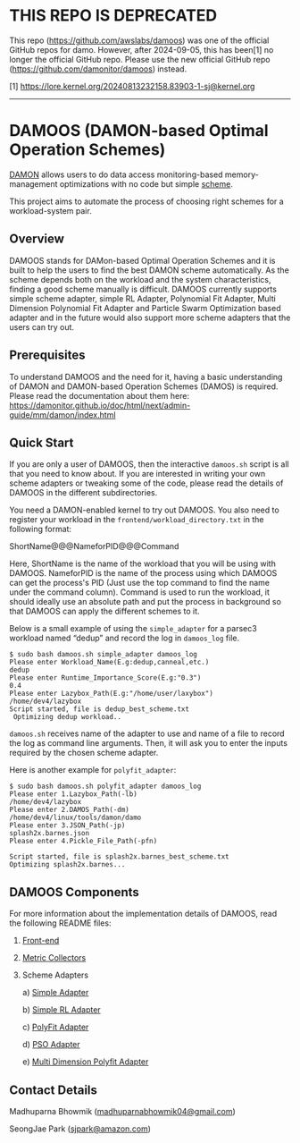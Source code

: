 THIS REPO IS DEPRECATED
=======================

This repo (https://github.com/awslabs/damoos) was one of the official GitHub
repos for damo.  However, after 2024-09-05, this has been[1] no longer the
official GitHub repo.  Please use the new official GitHub repo
(https://github.com/damonitor/damoos) instead.

[1] https://lore.kernel.org/20240813232158.83903-1-sj@kernel.org

---

DAMOOS (DAMON-based Optimal Operation Schemes)
==============================================

[DAMON](https://damonitor.github.io) allows users to do data access
monitoring-based memory-management optimizations with no code but simple
[scheme](https://damonitor.github.io/doc/html/next/admin-guide/mm/damon/usage.html?highlight=damos#damon-based-operation-schemes).

This project aims to automate the process of choosing right schemes for a
workload-system pair.

Overview
--------

DAMOOS stands for DAMon-based Optimal Operation Schemes and it is built to help
the users to find the best DAMON scheme automatically. As the scheme depends
both on the workload and the system characteristics, finding a good scheme
manually is difficult. DAMOOS currently supports simple scheme adapter, simple
RL Adapter, Polynomial Fit Adapter, Multi Dimension Polynomial Fit Adapter and
Particle Swarm Optimization based adapter and in the future would also support
more scheme adapters that the users can try out.

Prerequisites
-------------

To understand DAMOOS and the need for it, having a basic understanding of DAMON
and DAMON-based Operation Schemes (DAMOS) is required. Please read the
documentation about them here:
https://damonitor.github.io/doc/html/next/admin-guide/mm/damon/index.html

Quick Start
-----------

If you are only a user of DAMOOS, then the interactive `damoos.sh` script is
all that you need to know about. If you are interested in writing your own
scheme adapters or tweaking some of the code, please read the details of DAMOOS
in the different subdirectories.

You need a DAMON-enabled kernel to try out DAMOOS. You also need to register
your workload in the `frontend/workload_directory.txt` in the following format:

ShortName@@@NameforPID@@@Command

Here, ShortName is the name of the workload that you will be using with DAMOOS.
NameforPID is the name of the process using which DAMOOS can get the process's
PID (Just use the top command to find the name under the command column).
Command is used to run the workload, it should ideally use an absolute path and
put the process in background so that DAMOOS can apply the different schemes to
it.

Below is a small example of using the `simple_adapter` for a parsec3 workload
named “dedup” and record the log in `damoos_log` file.

```
$ sudo bash damoos.sh simple_adapter damoos_log
Please enter Workload_Name(E.g:dedup,canneal,etc.)
dedup
Please enter Runtime_Importance_Score(E.g:"0.3")
0.4
Please enter Lazybox_Path(E.g:"/home/user/laxybox")
/home/dev4/lazybox
Script started, file is dedup_best_scheme.txt
 Optimizing dedup workload..
```

`damoos.sh` receives name of the adapter to use and name of a file to record
the log as command line arguments.  Then, it will ask you to enter the inputs
required by the chosen scheme adapter.

Here is another example for `polyfit_adapter`:
```
$ sudo bash damoos.sh polyfit_adapter damoos_log
Please enter 1.Lazybox_Path(-lb)
/home/dev4/lazybox
Please enter 2.DAMOS_Path(-dm)
/home/dev4/linux/tools/damon/damo
Please enter 3.JSON_Path(-jp)
splash2x.barnes.json
Please enter 4.Pickle_File_Path(-pfn)

Script started, file is splash2x.barnes_best_scheme.txt
Optimizing splash2x.barnes...
```

DAMOOS Components
-----------------

For more information about the implementation details of DAMOOS, read the
following README files:

1. [Front-end](frontend/README.md)
2. [Metric Collectors](metrics_collector/README.md)
3. Scheme Adapters
   
    a) [Simple Adapter](scheme_adapters/simple_adapter/README.md)
    
    b) [Simple RL Adapter](scheme_adapters/simple_rl_adapter/README.md)

    c) [PolyFit Adapter](scheme_adapters/polyfit_adapter/README.md)
    
    d) [PSO Adapter](scheme_adapters/pso_adapter/README.md)

    e) [Multi Dimension Polyfit Adapter](scheme_adapters/multiD_polyfit_adapter/README.md)


Contact Details
---------------

Madhuparna Bhowmik (madhuparnabhowmik04@gmail.com)

SeongJae Park (sjpark@amazon.com)
